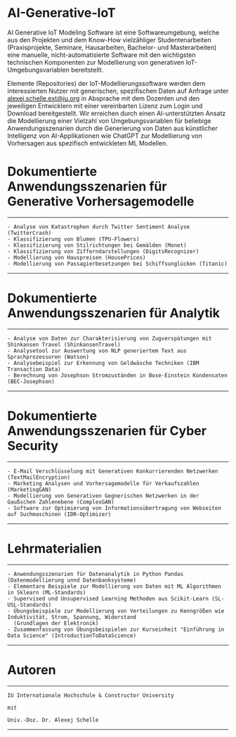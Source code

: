 # AI-Generative-IoT
AI Generative IoT Modeling Software ist eine Softwareumgebung, welche aus den Projekten und dem Know-How vielzähliger Studentenarbeiten (Praxisprojekte, Seminare, Hausarbeiten, Bachelor- und Masterarbeiten) eine manuelle, nicht-automatisierte Software 
mit den wichtigsten technischen Komponenten zur Modellierung von generativen IoT-Umgebungsvariablen bereitstellt.

Elemente (Repositories) der IoT-Modellierungssoftware werden dem interessierten Nutzer mit generischen, spezifischen Daten auf Anfrage unter alexej.schelle.ext@iu.org in Absprache mit dem Dozenten und den jeweiligen Entwicklern mit einer vereinbarten Lizenz zum Login und Download bereitgestellt. Wir erreichen durch einen AI-unterstützten Ansatz die Modellierung einer Vielzahl von Umgebungsvariablen für beliebige Anwendungsszenarien durch die Generierung von Daten aus künstlicher Intelligenz von AI-Applikationen wie ChatGPT zur Modellierung von Vorhersagen aus spezifisch entwickleten ML Modellen.

# Dokumentierte Anwendungsszenarien für Generative Vorhersagemodelle
*********************************************************************************************************************
    - Analyse von Katastrophen durch Twitter Sentiment Analyse (TwitterCrash)
    - Klassifizierung von Blumen (TPU-Flowers)
    - Klassifizierung von Stilrichtungen bei Gemälden (Monet)
    - Klassifizierung von Zifferndarstellungen (DigitsRecognizer)
    - Modellierung von Hauspreisen (HousePrices)
    - Modellierung von Passagierbesetzungen bei Schiffsunglücken (Titanic)
*********************************************************************************************************************

# Dokumentierte Anwendungsszenarien für Analytik
*********************************************************************************************************************
    - Analyse von Daten zur Charakterisierung von Zugverspätungen mit Shinkansen Travel (ShinkansenTravel)
    - Analysetool zur Auswertung von NLP generiertem Text aus Sprachprozessoren (Watson)
    - Analysebeispiel zur Erkennung von Geldwäsche Techniken (IBM Transaction Data)
    - Berechnung von Josephson Stromzuständen in Bose-Einstein Kondensaten (BEC-Josephson)
 ********************************************************************************************************************

# Dokumentierte Anwendungsszenarien für Cyber Security
*********************************************************************************************************************
    - E-Mail Verschlüsselung mit Generativen Konkurrierenden Netzwerken (TextMailEncryption)
    - Marketing Analysen und Vorhersagemodelle für Verkaufszahlen (MarketingGAN)
    - Modellierung von Generativen Gegnerischen Netzwerken in der Gaußschen Zahlenebene (ComplexGAN)
    - Software zur Optimierung von Informationsübertragung von Webseiten auf Suchmaschinen (IDR-Optimizer)
*********************************************************************************************************************

# Lehrmaterialien
*********************************************************************************************************************
    - Anwendungsszenarien für Datenanalytik in Python Pandas (Datenmodellierung unnd Datenbanksysteme)
    - Elementare Beispiele zur Modellierung von Daten mit ML Algorithmen in Sklearn (ML-Standards)
    - Supervised und Unsupervised Learning Methoden aus Scikit-Learn (SL-USL-Standards)
    - Übungsbeispiele zur Modellierung von Verteilungen zu Kenngrößen wie Induktivität, Strom, Spannung, Widerstand 
      (Grundlagen der Elektronik)
    - Zusammenfassung von Übungsbeispielen zur Kurseinheit "Einführung in Data Science" (IntroductionToDataScience)
*********************************************************************************************************************

# Autoren
*********************************************************************************************************************
    IU Internationale Hochschule & Constructor University 
    
    mit
    
    Univ.-Doz. Dr. Alexej Schelle
*********************************************************************************************************************
